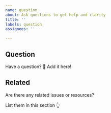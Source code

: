 ```yaml
---
name: question
about: Ask questions to get help and clarity
title: ''
labels: question
assignees: ''

---
```


## Question

Have a question? 🤔 Add it here! 

## Related

Are there any related issues or resources? 

List them in this section 👆
